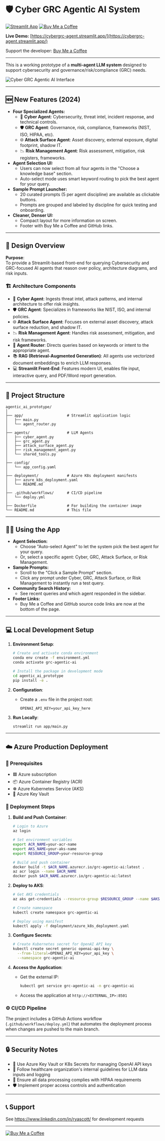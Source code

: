 # 🛡️ Cyber GRC Agentic AI System

[![Streamlit App](https://img.shields.io/badge/🚀%20Launch%20App-cybergrc--agent.streamlit.app-brightgreen?style=for-the-badge)](https://cybergrc-agent.streamlit.app/)
[![Buy Me a Coffee](https://img.shields.io/badge/☕%20Buy%20Me%20a%20Coffee-skidad75-yellow?style=for-the-badge)](https://buymeacoffee.com/skidad75)

**Live Demo:** [https://cybergrc-agent.streamlit.app/](https://cybergrc-agent.streamlit.app/)

Support the developer: [Buy Me a Coffee](https://buymeacoffee.com/skidad75)

---

This is a working prototype of a **multi-agent LLM system** designed to support cybersecurity and governance/risk/compliance (GRC) needs.

![Cyber GRC Agentic AI Interface](static/app_screenshot.png)

---

## 🆕 New Features (2024)

- **Four Specialized Agents:**
  - 🤖 **Cyber Agent**: Cybersecurity, threat intel, incident response, and technical controls.
  - 🛡️ **GRC Agent**: Governance, risk, compliance, frameworks (NIST, ISO, HIPAA, etc).
  - 🌐 **Attack Surface Agent**: Asset discovery, external exposure, digital footprint, shadow IT.
  - 📉 **Risk Management Agent**: Risk assessment, mitigation, risk registers, frameworks.
- **Agent Selection UI:**
  - Users can now select from all four agents in the "Choose a knowledge base" section.
  - Auto-select mode uses smart keyword routing to pick the best agent for your query.
- **Sample Prompt Launcher:**
  - 20 curated prompts (5 per agent discipline) are available as clickable buttons.
  - Prompts are grouped and labeled by discipline for quick testing and onboarding.
- **Cleaner, Denser UI:**
  - Compact layout for more information on screen.
  - Footer with Buy Me a Coffee and GitHub links.

---

## 🧠 Design Overview

**Purpose**:  
To provide a Streamlit-based front-end for querying Cybersecurity and GRC-focused AI agents that reason over policy, architecture diagrams, and risk inputs.

### 🏗️ Architecture Components
- 🤖 **Cyber Agent**: Ingests threat intel, attack patterns, and internal architecture to offer risk insights.
- 🛡️ **GRC Agent**: Specializes in frameworks like NIST, ISO, and internal policies.
- 🌐 **Attack Surface Agent**: Focuses on external asset discovery, attack surface reduction, and shadow IT.
- 📉 **Risk Management Agent**: Handles risk assessment, mitigation, and risk frameworks.
- 🔀 **Agent Router**: Directs queries based on keywords or intent to the appropriate agent.
- 📚 **RAG (Retrieval-Augmented Generation)**: All agents use vectorized document embeddings to enrich LLM responses.
- 💻 **Streamlit Front-End**: Features modern UI, enables file input, interactive query, and PDF/Word report generation.

---

## 🚀 Project Structure

```
agentic_ai_prototype/
│
├── app/                    # Streamlit application logic
│   ├── main.py
│   └── agent_router.py
│
├── agents/                 # LLM Agents
│   ├── cyber_agent.py
│   ├── grc_agent.py
│   ├── attack_surface_agent.py
│   ├── risk_management_agent.py
│   └── shared_tools.py
│
├── config/
│   └── app_config.yaml
│
├── deployment/             # Azure K8s deployment manifests
│   ├── azure_k8s_deployment.yaml
│   └── README.md
│
├── .github/workflows/      # CI/CD pipeline
│   └── deploy.yml
│
├── Dockerfile              # For building the container image
└── README.md               # This file
```

---

## 🧑‍💻 Using the App

- **Agent Selection:**
  - Choose "Auto-select Agent" to let the system pick the best agent for your query.
  - Or, select a specific agent: Cyber, GRC, Attack Surface, or Risk Management.
- **Sample Prompts:**
  - Scroll to the "Click a Sample Prompt" section.
  - Click any prompt under Cyber, GRC, Attack Surface, or Risk Management to instantly run a test query.
- **Community Search History:**
  - See recent queries and which agent responded in the sidebar.
- **Footer Links:**
  - Buy Me a Coffee and GitHub source code links are now at the bottom of the page.

---

## 💻 Local Development Setup

1. **Environment Setup**:
   ```bash
   # Create and activate conda environment
   conda env create -f environment.yml
   conda activate grc-agentic-ai
   
   # Install the package in development mode
   cd agentic_ai_prototype
   pip install -e .
   ```

2. **Configuration**:
   - Create a `.env` file in the project root:
     ```
     OPENAI_API_KEY=your_api_key_here
     ```

3. **Run Locally**:
   ```bash
   streamlit run app/main.py
   ```

---

## ☁️ Azure Production Deployment

### 📝 Prerequisites
- 🟦 Azure subscription
- 📦 Azure Container Registry (ACR)
- ☸️ Azure Kubernetes Service (AKS)
- 🔑 Azure Key Vault

### 🚢 Deployment Steps

1. **Build and Push Container**:
   ```bash
   # Login to Azure
   az login
   
   # Set environment variables
   export ACR_NAME=your-acr-name
   export AKS_NAME=your-aks-name
   export RESOURCE_GROUP=your-resource-group
   
   # Build and push container
   docker build -t $ACR_NAME.azurecr.io/grc-agentic-ai:latest .
   az acr login --name $ACR_NAME
   docker push $ACR_NAME.azurecr.io/grc-agentic-ai:latest
   ```

2. **Deploy to AKS**:
   ```bash
   # Get AKS credentials
   az aks get-credentials --resource-group $RESOURCE_GROUP --name $AKS_NAME
   
   # Create namespace
   kubectl create namespace grc-agentic-ai
   
   # Deploy using manifest
   kubectl apply -f deployment/azure_k8s_deployment.yaml
   ```

3. **Configure Secrets**:
   ```bash
   # Create Kubernetes secret for OpenAI API key
   kubectl create secret generic openai-api-key \
     --from-literal=OPENAI_API_KEY=your_api_key \
     --namespace grc-agentic-ai
   ```

4. **Access the Application**:
   - Get the external IP:
     ```bash
     kubectl get service grc-agentic-ai -n grc-agentic-ai
     ```
   - Access the application at `http://<EXTERNAL_IP>:8501`

### ⚙️ CI/CD Pipeline
The project includes a GitHub Actions workflow (`.github/workflows/deploy.yml`) that automates the deployment process when changes are pushed to the main branch.

---

## 🔒 Security Notes

- 🔑 Use Azure Key Vault or K8s Secrets for managing OpenAI API keys
- 🏥 Follow healthcare organization's internal guidelines for LLM data inputs and logging
- 📜 Ensure all data processing complies with HIPAA requirements
- 🛡️ Implement proper access controls and authentication

---

## 📞 Support

See https://www.linkedin.com/in/ryascott/ for development requests

---

[![Buy Me a Coffee](https://img.shields.io/badge/☕%20Buy%20Me%20a%20Coffee-skidad75-yellow?style=for-the-badge)](https://buymeacoffee.com/skidad75)
